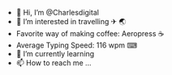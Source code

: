 - 👋 Hi, I’m @Charlesdigital
- 👀 I’m interested in travelling ✈ 🌏
- Favorite way of making coffee: Aeropress ☕
- Average Typing Speed: 116 wpm ⌨
- 🌱 I’m currently learning 
- 📫 How to reach me ...

<!---
Charlesdigital/Charlesdigital is a ✨ special ✨ repository because its `README.md` (this file) appears on your GitHub profile.
You can click the Preview link to take a look at your changes.
--->
